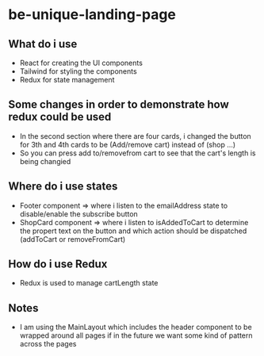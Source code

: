# be-unique-landing-page

## What do i use
- React for creating the UI components
- Tailwind for styling the components
- Redux for state management

## Some changes in order to demonstrate how redux could be used
- In the second section where there are four cards, i changed the button for 3th and 4th cards to be (Add/remove cart) instead of (shop ...)
- So you can press add to/removefrom cart to see that the cart's length is being changied

## Where do i use states
- Footer component => where i listen to the emailAddress state to disable/enable the subscribe button
- ShopCard component => where i listen to isAddedToCart to determine the propert text on the button and which action should be dispatched (addToCart or removeFromCart)

## How do i use Redux
- Redux is used to manage cartLength state

## Notes
- I am using the MainLayout which includes the header component to be wrapped around all pages if in the future we want some kind of pattern across the pages

